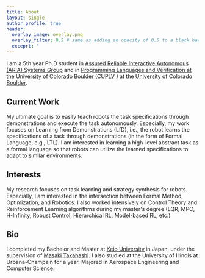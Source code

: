 ```yaml
---
title: About
layout: single
author_profile: true
header:
  overlay_image: overlay.png
  overlay_filter: 0.2 # same as adding an opacity of 0.5 to a black background
  exceprt: "                                                                               "
---
```


I am a 5th year Ph.D student in [Assured Reliable Interactive Autonomous (ARIA) Systems Group](https://www.ariasystems.group/) and in [Programming Languages and Verification at the University of Colorado Boulder (CUPLV )](https://plv.colorado.edu/) at the [University of Colorado Boulder](https://www.colorado.edu/cs/).


## Current Work
My ultimate goal is to easily teach robots the task specifications through demonstrations and execute the task autonomously.
Especially, my work focuses on Learning from Demonstrations (LfD), i.e., the robot learns the specifications of a task through demonstrations (in the form of Formal Language, e.g., LTL).
I am interested in learning a high-level abstract task as a formal language so that robots can utilize the learned specifications to adapt to similar environments.


## Interests

My research focuses on task learning and strategy synthesis for robots.
Especially, I am interested in the intersection between Formal Method,  Optimization, and Robotics.
I also worked intensively on Control Theory and Reinforcement Learning algorithms during my master's degree (LQR, MPC, H-Infinity, Robust Control, Hierarchical RL, Model-based RL, etc.)

## Bio

I completed my Bachelor and Master at [Keio University](https://www.keio.ac.jp/) in Japan, under the supervision of [Masaki Takahashi](http://www.yt.sd.keio.ac.jp).
I also studied at the University of Illinois at Urbana-Champain for a year. Majored in Aerospace Engineering and Computer Science.
